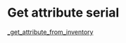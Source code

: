 # Get attribute serial

[_get_attribute_from_inventory](../../repositories/bruin_repository/_get_attribute_from_inventory.md)
